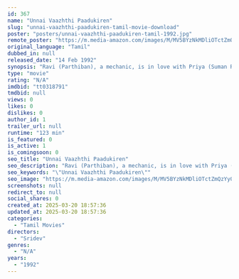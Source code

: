 ```yaml
---
id: 367
name: "Unnai Vaazhthi Paadukiren"
slug: "unnai-vaazhthi-paadukiren-tamil-movie-download"
poster: "posters/unnai-vaazhthi-paadukiren-tamil-1992.jpg"
remote_poster: "https://m.media-amazon.com/images/M/MV5BYzNkMDliOTctZmQzYy00ZDc2LWFkNDktMWRlZmM5NjVkZTlkXkEyXkFqcGdeQXVyNTM3MDMyMDQ@._V1_SX300.jpg"
original_language: "Tamil"
dubbed_in: null
released_date: "14 Feb 1992"
synopsis: "Ravi (Parthiban), a mechanic, is in love with Priya (Suman Ranganathan), a rich girl. Although, Priya hates him and avoids him as far as possible, Ravi tries to seduce her in different styles. In the meantime, Asha (Mohini), a ric..."
type: "movie"
rating: "N/A"
imdbid: "tt0318791"
tmdbid: null
views: 0
likes: 0
dislikes: 0
author_id: 1
trailer_url: null
runtime: "123 min"
is_featured: 0
is_active: 1
is_comingsoon: 0
seo_title: "Unnai Vaazhthi Paadukiren"
seo_description: "Ravi (Parthiban), a mechanic, is in love with Priya (Suman Ranganathan), a rich girl. Although, Priya hates him and avoids him as far as possible, Ravi tries to seduce her in different styles. In the meantime, Asha (Mohini), a ric..."
seo_keywords: "\"Unnai Vaazhthi Paadukiren\""
seo_image: "https://m.media-amazon.com/images/M/MV5BYzNkMDliOTctZmQzYy00ZDc2LWFkNDktMWRlZmM5NjVkZTlkXkEyXkFqcGdeQXVyNTM3MDMyMDQ@._V1_SX300.jpg"
screenshots: null
redirect_to: null
social_shares: 0
created_at: 2025-03-20 18:57:36
updated_at: 2025-03-20 18:57:36
categories:
  - "Tamil Movies"
directors:
  - "Sridev"
genres:
  - "N/A"
years:
  - "1992"
---
```

